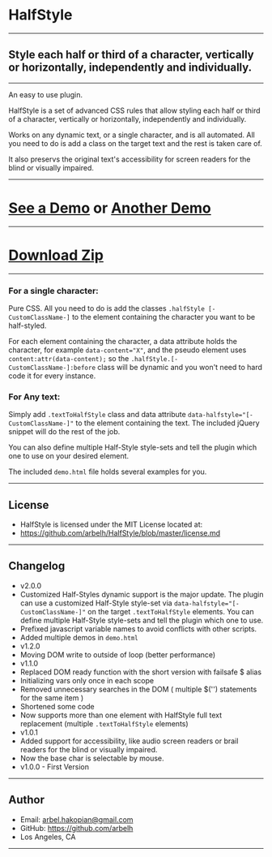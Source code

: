 # HalfStyle
<hr/>

## Style each half or third of a character, vertically or horizontally, independently and individually.

<hr/>

An easy to use plugin.

HalfStyle is a set of advanced CSS rules that allow styling each half or third of a character, vertically or horizontally, independently and individually.

Works on any dynamic text, or a single character, and is all automated. All you need to do is add a class on the target text and the rest is taken care of.

It also preservs the original text's accessibility for screen readers for the blind or visually impaired.

<hr/>

# [**See a Demo**][1] or [**Another Demo**][3]

<hr/>

# [**Download Zip**][2]

<hr/>

### For a single character:

Pure CSS. All you need to do is add the classes `.halfStyle [-CustomClassName-]` to the element containing the character you want to be half-styled.

For each element containing the character, a data attribute holds the character, for example `data-content="X"`, and the pseudo element uses `content:attr(data-content);` so the `.halfStyle.[-CustomClassName-]:before` class will be dynamic and you won't need to hard code it for every instance.

### For Any text:

Simply add `.textToHalfStyle` class and data attribute `data-halfstyle="[-CustomClassName-]"` to the element containing the text.
The included jQuery snippet will do the rest of the job.

You can also define multiple Half-Style style-sets and tell the plugin which one to use on your desired element.

The included `demo.html` file holds several examples for you.
<hr/>

## License
- HalfStyle is licensed under the MIT License located at:
- https://github.com/arbelh/HalfStyle/blob/master/license.md
<hr/>

## Changelog

- v2.0.0
 - Customized Half-Styles dynamic support is the major update. The plugin can use a customized Half-Style style-set via `data-halfstyle="[-CustomClassName-]"` on the target `.textToHalfStyle` elements. You can define multiple Half-Style style-sets and tell the plugin which one to use.
 - Prefixed javascript variable names to avoid conflicts with other scripts.
 - Added multiple demos in `demo.html`
- v1.2.0
 - Moving DOM write to outside of loop (better performance)
- v1.1.0
 - Replaced DOM ready function with the short version with failsafe $ alias
 - Initializing vars only once in each scope
 - Removed unnecessary searches in the DOM ( multiple $('') statements for the same item )
 - Shortened some code
 - Now supports more than one element with HalfStyle full text replacement (multiple `.textToHalfStyle` elements)
- v1.0.1
 - Added support for accessibility, like audio screen readers or brail readers for the blind or visually impaired.
 - Now the base char is selectable by mouse.
- v1.0.0 - First Version
<hr/>

## Author
- Email: arbel.hakopian@gmail.com
- GitHub: https://github.com/arbelh
- Los Angeles, CA
<hr/>

[1]: http://jsfiddle.net/pd9yB/741/
[2]: https://github.com/arbelh/HalfStyle/archive/master.zip
[3]: http://jsfiddle.net/pd9yB/740/